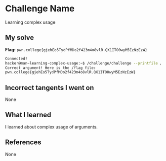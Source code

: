 # Challenge Name
Learning complex usage

## My solve
**Flag:** `pwn.college{gjehEo5TydPfMDo2f423m4o8vlR.QX1ITO0wyM5EzNzEzW}`


```bash
Connected!
hacker@man~learning-complex-usage:~$ /challenge/challenge --printfile /flag
Correct argument! Here is the /flag file:
pwn.college{gjehEo5TydPfMDo2f423m4o8vlR.QX1ITO0wyM5EzNzEzW}
```

## Incorrect tangents I went on
None

## What I learned
I learned about complex usage of arguments.

## References 
None
